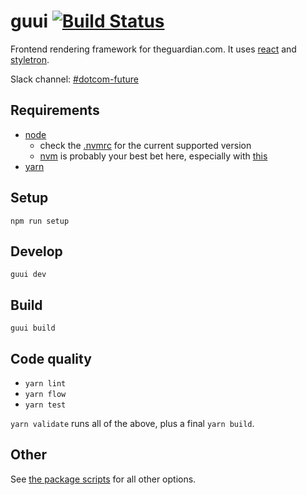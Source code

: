 # guui [![Build Status](https://travis-ci.org/guardian/guui.svg?branch=master)](https://travis-ci.org/guardian/guui)

Frontend rendering framework for theguardian.com. It uses [react](https://reactjs.org/) and [styletron](https://github.com/rtsao/styletron).

Slack channel: [#dotcom-future](https://theguardian.slack.com/messages/C0JES5PEV)

## Requirements
- [node](https://nodejs.org/en/)
  - check the [.nvmrc](https://github.com/guardian/guui/blob/master/.nvmrc) for the current supported version
  - [nvm](https://github.com/creationix/nvm) is probably your best bet here, especially with [this](https://gist.github.com/sndrs/5940e9e8a3f506b287233ed65365befb)
- [yarn](https://yarnpkg.com/en/docs/install)

## Setup
`npm run setup`

## Develop
`guui dev`

## Build
`guui build`

## Code quality
- `yarn lint`
- `yarn flow`
- `yarn test`

`yarn validate` runs all of the above, plus a final `yarn build`.

## Other
See [the package scripts](https://github.com/guardian/guui/blob/master/package.json#L6) for all other options.
